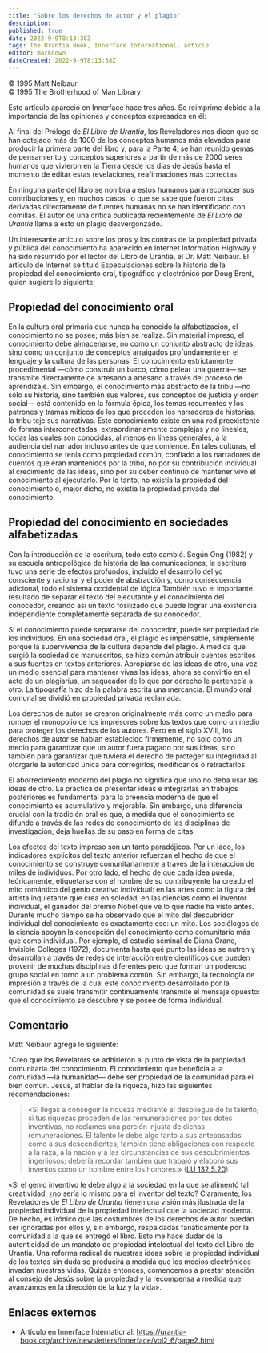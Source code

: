 ```yaml
---
title: "Sobre los derechos de autor y el plagio"
description: 
published: true
date: 2022-9-9T8:13:38Z
tags: The Urantia Book, Innerface International, article
editor: markdown
dateCreated: 2022-9-9T8:13:38Z
---
```


<p class="v-card v-sheet theme--light grey lighten-3 px-2">© 1995 Matt Neibaur<br>© 1995 The Brotherhood of Man Library</p>

Este artículo apareció en Innerface hace tres años. Se reimprime debido a la importancia de las opiniones y conceptos expresados ​​en él:

Al final del Prólogo de _El Libro de Urantia_, los Reveladores nos dicen que se han cotejado más de 1000 de los conceptos humanos más elevados para producir la primera parte del libro y, para la Parte 4, se han reunido gemas de pensamiento y conceptos superiores a partir de más de 2000 seres humanos que vivieron en la Tierra desde los días de Jesús hasta el momento de editar estas revelaciones, reafirmaciones más correctas.

En ninguna parte del libro se nombra a estos humanos para reconocer sus contribuciones y, en muchos casos, lo que se sabe que fueron citas derivadas directamente de fuentes humanas no se han identificado con comillas. El autor de una crítica publicada recientemente de _El Libro de Urantia_ llama a esto un plagio desvergonzado.

Un interesante artículo sobre los pros y los contras de la propiedad privada y pública del conocimiento ha aparecido en Internet Information Highway y ha sido resumido por el lector del Libro de Urantia, el Dr. Matt Neibaur. El artículo de Internet se tituló Especulaciones sobre la historia de la propiedad del conocimiento oral, tipográfico y electrónico por Doug Brent, quien sugiere lo siguiente:

## Propiedad del conocimiento oral

En la cultura oral primaria que nunca ha conocido la alfabetización, el conocimiento no se posee; más bien se realiza. Sin material impreso, el conocimiento debe almacenarse, no como un conjunto abstracto de ideas, sino como un conjunto de conceptos arraigados profundamente en el lenguaje y la cultura de las personas. El conocimiento estrictamente procedimental —cómo construir un barco, cómo pelear una guerra— se transmite directamente de artesano a artesano a través del proceso de aprendizaje. Sin embargo, el conocimiento más abstracto de la tribu —no sólo su historia, sino también sus valores, sus conceptos de justicia y orden social— está contenido en la fórmula épica, los temas recurrentes y los patrones y tramas míticos de los que proceden los narradores de historias. la tribu teje sus narrativas. Este conocimiento existe en una red preexistente de formas interconectadas, extraordinariamente complejas y no lineales, todas las cuales son conocidas, al menos en líneas generales, a la audiencia del narrador incluso antes de que comience. En tales culturas, el conocimiento se tenía como propiedad común, confiado a los narradores de cuentos que eran mantenidos por la tribu, no por su contribución individual al crecimiento de las ideas, sino por su deber continuo de mantener vivo el conocimiento al ejecutarlo. Por lo tanto, no existía la propiedad del conocimiento o, mejor dicho, no existía la propiedad privada del conocimiento.

## Propiedad del conocimiento en sociedades alfabetizadas

Con la introducción de la escritura, todo esto cambió. Según Ong (1982) y su escuela antropológica de historia de las comunicaciones, la escritura tuvo una serie de efectos profundos, incluido el desarrollo del yo consciente y racional y el poder de abstracción y, como consecuencia adicional, todo el sistema occidental de lógica También tuvo el importante resultado de separar el texto del ejecutante y el conocimiento del conocedor, creando así un texto fosilizado que puede lograr una existencia independiente completamente separada de su conocedor.

Si el conocimiento puede separarse del conocedor, puede ser propiedad de los individuos. En una sociedad oral, el plagio es impensable, simplemente porque la supervivencia de la cultura depende del plagio. A medida que surgió la sociedad de manuscritos, se hizo común atribuir cuentos escritos a sus fuentes en textos anteriores. Apropiarse de las ideas de otro, una vez un medio esencial para mantener vivas las ideas, ahora se convirtió en el acto de un plagiarius, un saqueador de lo que por derecho le pertenecía a otro. La tipografía hizo de la palabra escrita una mercancía. El mundo oral comunal se dividió en propiedad privada reclamada.

Los derechos de autor se crearon originalmente más como un medio para romper el monopolio de los impresores sobre los textos que como un medio para proteger los derechos de los autores. Pero en el siglo XVIII, los derechos de autor se habían establecido firmemente, no solo como un medio para garantizar que un autor fuera pagado por sus ideas, sino también para garantizar que tuviera el derecho de proteger su integridad al otorgarle la autoridad única para corregirlos, modificarlos o retractarlos.

El aborrecimiento moderno del plagio no significa que uno no deba usar las ideas de otro. La práctica de presentar ideas e integrarlas en trabajos posteriores es fundamental para la creencia moderna de que el conocimiento es acumulativo y mejorable. Sin embargo, una diferencia crucial con la tradición oral es que, a medida que el conocimiento se difunde a través de las redes de conocimiento de las disciplinas de investigación, deja huellas de su paso en forma de citas.

Los efectos del texto impreso son un tanto paradójicos. Por un lado, los indicadores explícitos del texto anterior refuerzan el hecho de que el conocimiento se construye comunitariamente a través de la interacción de miles de individuos. Por otro lado, el hecho de que cada idea pueda, teóricamente, etiquetarse con el nombre de su contribuyente ha creado el mito romántico del genio creativo individual: en las artes como la figura del artista inquietante que crea en soledad, en las ciencias como el inventor individual, el ganador del premio Nobel que ve lo que nadie ha visto antes.
Durante mucho tiempo se ha observado que el mito del descubridor individual del conocimiento es exactamente eso: un mito. Los sociólogos de la ciencia apoyan la concepción del conocimiento como comunitario más que como individual. Por ejemplo, el estudio seminal de Diana Crane, Invisible Colleges (1972), documenta hasta qué punto las ideas se nutren y desarrollan a través de redes de interacción entre científicos que pueden provenir de muchas disciplinas diferentes pero que forman un poderoso grupo social en torno a un problema común. Sin embargo, la tecnología de impresión a través de la cual este conocimiento desarrollado por la comunidad se suele transmitir continuamente transmite el mensaje opuesto: que el conocimiento se descubre y se posee de forma individual.

## Comentario

Matt Neibaur agrega lo siguiente:

"Creo que los Revelators se adhirieron al punto de vista de la propiedad comunitaria del conocimiento. El conocimiento que beneficia a la comunidad —la humanidad— debe ser propiedad de la comunidad para el bien común. Jesús, al hablar de la riqueza, hizo las siguientes recomendaciones:

> «Si llegas a conseguir la riqueza mediante el despliegue de tu talento, si tus riquezas proceden de las remuneraciones por tus dotes inventivas, no reclames una porción injusta de dichas remuneraciones. El talento le debe algo tanto a sus antepasados como a sus descendientes; también tiene obligaciones con respecto a la raza, a la nación y a las circunstancias de sus descubrimientos ingeniosos; debería recordar también que trabajó y elaboró sus inventos como un hombre entre los hombres.» ([LU 132:5.20](/es/The_Urantia_Book/132#p5_20))

«Si el genio inventivo le debe algo a la sociedad en la que se alimentó tal creatividad, ¿no sería lo mismo para el inventor del texto? Claramente, los Reveladores de _El Libro de Urantia_ tienen una visión más ilustrada de la propiedad individual de la propiedad intelectual que la sociedad moderna. De hecho, es irónico que las costumbres de los derechos de autor puedan ser ignoradas por ellos y, sin embargo, respaldadas fanáticamente por la comunidad a la que se entregó el libro. Esto me hace dudar de la autenticidad de un mandato de propiedad intelectual del texto del Libro de Urantia. Una reforma radical de nuestras ideas sobre la propiedad individual de los textos sin duda se producirá a medida que los medios electrónicos invadan nuestras vidas. Quizás entonces, comencemos a prestar atención al consejo de Jesús sobre la propiedad y la recompensa a medida que avanzamos en la dirección de la luz y la vida».


## Enlaces externos

- Artículo en Innerface International: https://urantia-book.org/archive/newsletters/innerface/vol2_6/page2.html


